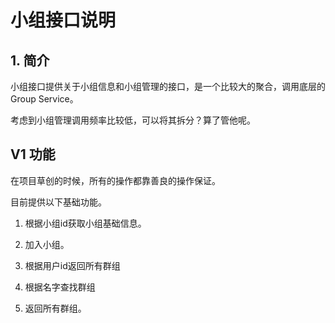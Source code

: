 # 小组接口说明

## 1. 简介

小组接口提供关于小组信息和小组管理的接口，是一个比较大的聚合，调用底层的 Group Service。

考虑到小组管理调用频率比较低，可以将其拆分？算了管他呢。 

## V1 功能

在项目草创的时候，所有的操作都靠善良的操作保证。

目前提供以下基础功能。

1. 根据小组id获取小组基础信息。

2. 加入小组。

3. 根据用户id返回所有群组

4. 根据名字查找群组

5. 返回所有群组。